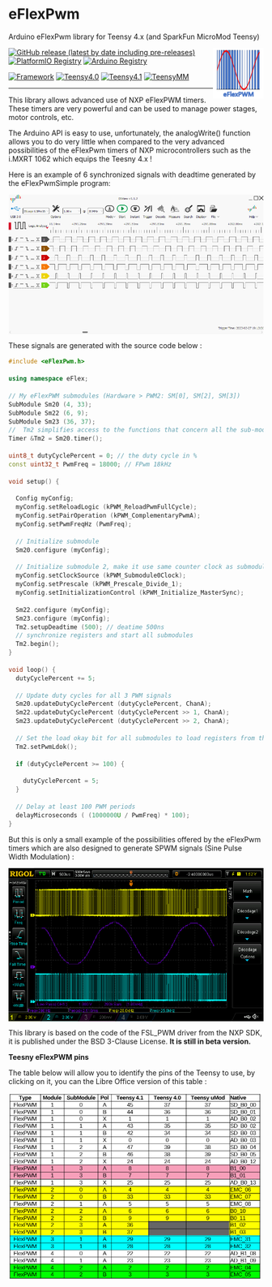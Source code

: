 # eFlexPwm
Arduino eFlexPwm library for Teensy 4.x (and SparkFun MicroMod Teensy)

<a href="https://www.nxp.com/docs/en/application-note/AN4485.pdf">
  <img src="https://raw.githubusercontent.com/epsilonrt/eFlexPwm/master/extras/images/eflexpwm_logo_small.png" alt="eFlexPwm Logo" align="right" valign="top">
</a>

[![GitHub release (latest by date including pre-releases)](https://img.shields.io/github/v/release/epsilonrt/eFlexPwm?include_prereleases)](https://github.com/epsilonrt/eFlexPwm/releases) 
[![PlatformIO Registry](https://badges.registry.platformio.org/packages/epsilonrt/library/eFlexPwm.svg)](https://registry.platformio.org/libraries/epsilonrt/eFlexPwm) 
[![Arduino Registry](https://www.ardu-badge.com/badge/eFlexPwm.svg)](https://www.arduinolibraries.info/libraries/e-flex-pwm) 


[![Framework](https://img.shields.io/badge/Framework-Arduino-blue)](https://www.arduino.cc/)
[![Teensy4.0](https://github.com/epsilonrt/eFlexPwm/actions/workflows/build_teensy40.yml/badge.svg)](https://github.com/epsilonrt/eFlexPwm/actions/workflows/build_teensy40.yml) 
[![Teensy4.1](https://github.com/epsilonrt/eFlexPwm/actions/workflows/build_teensy41.yml/badge.svg)](https://github.com/epsilonrt/eFlexPwm/actions/workflows/build_teensy41.yml) 
[![TeensyMM](https://github.com/epsilonrt/eFlexPwm/actions/workflows/build_teensymm.yml/badge.svg)](https://github.com/epsilonrt/eFlexPwm/actions/workflows/build_teensymm.yml) 

---

This library allows advanced use of NXP eFlexPWM timers. These timers are very powerful and can be used to manage power stages, motor controls, etc.

The Arduino API is easy to use, unfortunately, the analogWrite() function allows you to do very little when compared to the very advanced possibilities of the eFlexPwm timers of NXP microcontrollers such as the i.MXRT 1062 which equips the Teesny 4.x !

Here is an example of 6 synchronized signals with deadtime generated by the eFlexPwmSimple program:

<img src="https://raw.githubusercontent.com/epsilonrt/eFlexPwm/master/extras/images/dslogic_example_simple.png" alt="DsLogic View" align="center" width="800">


These signals are generated with the source code below :

```cpp
#include <eFlexPwm.h>

using namespace eFlex;

// My eFlexPWM submodules (Hardware > PWM2: SM[0], SM[2], SM[3])
SubModule Sm20 (4, 33);
SubModule Sm22 (6, 9);
SubModule Sm23 (36, 37);
//  Tm2 simplifies access to the functions that concern all the sub-modules
Timer &Tm2 = Sm20.timer();

uint8_t dutyCyclePercent = 0; // the duty cycle in %
const uint32_t PwmFreq = 18000; // FPwm 18kHz

void setup() {

  Config myConfig;
  myConfig.setReloadLogic (kPWM_ReloadPwmFullCycle);
  myConfig.setPairOperation (kPWM_ComplementaryPwmA);
  myConfig.setPwmFreqHz (PwmFreq); 

  // Initialize submodule
  Sm20.configure (myConfig);

  // Initialize submodule 2, make it use same counter clock as submodule 0. 
  myConfig.setClockSource (kPWM_Submodule0Clock);
  myConfig.setPrescale (kPWM_Prescale_Divide_1);
  myConfig.setInitializationControl (kPWM_Initialize_MasterSync);

  Sm22.configure (myConfig);
  Sm23.configure (myConfig);
  Tm2.setupDeadtime (500); // deatime 500ns
  // synchronize registers and start all submodules
  Tm2.begin();
}

void loop() {
  dutyCyclePercent += 5;

  // Update duty cycles for all 3 PWM signals
  Sm20.updateDutyCyclePercent (dutyCyclePercent, ChanA);
  Sm22.updateDutyCyclePercent (dutyCyclePercent >> 1, ChanA);
  Sm23.updateDutyCyclePercent (dutyCyclePercent >> 2, ChanA);

  // Set the load okay bit for all submodules to load registers from their buffer
  Tm2.setPwmLdok();

  if (dutyCyclePercent >= 100) {
    
    dutyCyclePercent = 5;
  }

  // Delay at least 100 PWM periods
  delayMicroseconds ( (1000000U / PwmFreq) * 100);
}
```

But this is only a small example of the possibilities offered by the eFlexPwm timers which are also designed to generate SPWM signals (Sine Pulse Width Modulation) :

<img src="https://raw.githubusercontent.com/epsilonrt/eFlexPwm/master/extras/images/rigol_single_phase_inverter_400hz.png" alt="Rigol View" align="center" width="800">


This library is based on the code of the FSL_PWM driver from the NXP SDK, it is published under the BSD 3-Clause License. **It is still in beta version.**

**Teesny eFlexPWM pins**

The table below will allow you to identify the pins of the Teensy to use, by clicking on it, you can the Libre Office version of this table :

<a href="https://github.com/epsilonrt/eFlexPwm/raw/master/extras/doc/TeensyPwmPins.ods">
  <img src="https://raw.githubusercontent.com/epsilonrt/eFlexPwm/master/extras/images/teensy-eflexpwm-pin.png" alt="Teesny eFlexPWM pins" align="center" width="500">
</a>

